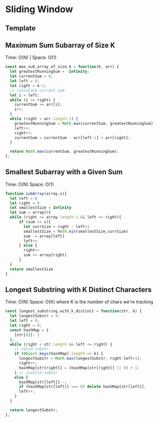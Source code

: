# Sliding Window

## Template


## Maximum Sum Subarray of Size K
Time: O(N) | Space: O(1)
```js
const max_sub_array_of_size_k = function(k, arr) {
  let greatestRunningSum = -Infinity;
  let currentSum = 0;
  let left = 0;
  let right = k-1;
  // calculate current sum
  let i = left;
  while (i <= right) {
    currentSum += arr[i];
    i++;
  }
  while (right < arr.length-1) {
    greatestRunningSum = Math.max(currentSum, greatestRunningSum)
    left++;
    right++;
    currentSum = currentSum - arr[left-1] + arr[right];
  }

  return Math.max(currentSum, greatestRunningSum);
};
```

## Smallest Subarray with a Given Sum
Time: O(N)
Space: O(1)
```js
function subArray(array,s){
  let left = 0
  let right = 0
  let smallestSize = Infinity
  let sum = array[0]
  while (right <= array.length-1 && left <= right){
      if (sum >= s){
        let currSize = right - left+1
        smallestSize = Math.min(smallestSize,currSize)
        sum -= array[left]
        left++
      } else {
        right++
        sum += array[right]
      }
  }
  return smallestSize
}
```

## Longest Substring with K Distinct Characters
Time: O(N)
Space: O(K) where K is the number of chars we're tracking
```js
const longest_substring_with_k_distinct = function(str, k) {
  let longestSubstr = 0;
  let left = 0;
  let right = 0;
  const hashMap = {
    [str[0]]: 1
  };
  while (right < str.length && left <= right) {
    // valid substr
    if (Object.keys(hashMap).length <= k) {
      longestSubstr = Math.max(longestSubstr, right-left+1);
      right++;
      hashMap[str[right]] = (hashMap[str[right]] || 0) + 1;
    } // invalid substr
    else {
      hashMap[str[left]]--;
      if (hashMap[str[left]] === 0) delete hashMap[str[left]];
      left++;
    }
  }

  return longestSubstr;
};
```
